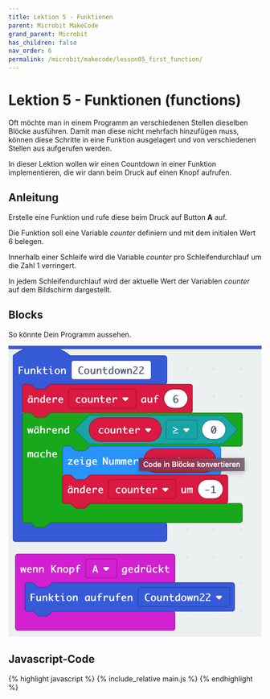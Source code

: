 ```yaml
---
title: Lektion 5 - Funktionen
parent: Microbit MakeCode
grand_parent: Microbit
has_children: false
nav_order: 6
permalink: /microbit/makecode/lesson05_first_function/
---
```


# Lektion 5 - Funktionen (functions)

Oft möchte man in einem Programm an verschiedenen Stellen dieselben Blöcke ausführen. Damit man diese nicht mehrfach hinzufügen muss, können diese Schritte in eine Funktion ausgelagert  und von verschiedenen Stellen aus aufgerufen werden.

In dieser Lektion wollen wir einen Countdown in einer Funktion implementieren, die wir dann beim Druck auf einen Knopf aufrufen.

## Anleitung

Erstelle eine Funktion und rufe diese beim Druck auf Button __A__ auf.

Die Funktion soll eine Variable _counter_ definiern und mit dem initialen Wert 6 belegen.

Innerhalb einer Schleife wird die Variable _counter_ pro Schleifendurchlauf um die Zahl 1 verringert.

In jedem Schleifendurchlauf wird der aktuelle Wert der Variablen _counter_ auf dem Bildschirm dargestellt.

## Blocks

So könnte Dein Programm aussehen.

![Screenshot](./screenshot.png "Screenshot")

## Javascript-Code

{% highlight javascript %}
    {% include_relative main.js %}
{% endhighlight %}
